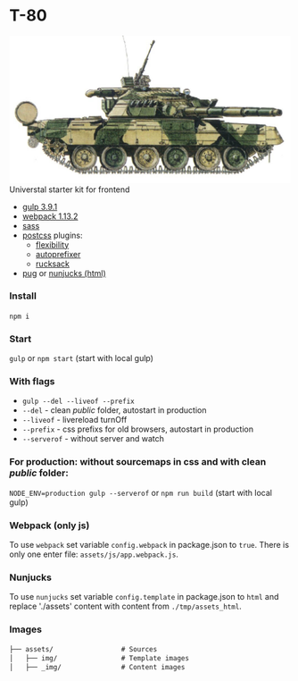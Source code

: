 # T-80
![](https://github.com/suenot/T-80/blob/master/assets/_img/t-80.jpg)
Universtal starter kit for frontend
- [gulp 3.9.1](http://gulpjs.com/)
- [webpack 1.13.2](https://webpack.github.io/)
- [sass](http://sass-lang.com/)
- [postcss](http://postcss.org/) plugins:
	- [flexibility](https://github.com/7rulnik/postcss-flexibility)
	- [autoprefixer](https://github.com/postcss/autoprefixer)
	- [rucksack](https://github.com/simplaio/rucksack)
- [pug](https://pugjs.org/api/getting-started.html) or [nunjucks (html)](https://mozilla.github.io/nunjucks/)

### Install
```npm i```

### Start
```gulp``` or ```npm start``` (start with local gulp)

### With flags
- ```gulp --del --liveof --prefix```
- ```--del``` - clean *public* folder, autostart in production
- ```--liveof``` - livereload turnOff
- ```--prefix``` - css prefixs for old browsers, autostart in production
- ```--serverof``` - without server and watch

### For production: without sourcemaps in css and with clean *public* folder:
```NODE_ENV=production gulp --serverof``` or ```npm run build``` (start with local gulp)


### Webpack (only js)
To use ```webpack``` set variable ```config.webpack``` in package.json to ```true```.
There is only one enter file: ```assets/js/app.webpack.js```.

### Nunjucks
To use ```nunjucks``` set variable ```config.template``` in package.json to ```html``` and replace './assets' content with content from ```./tmp/assets_html```.

### Images
```
├── assets/                 # Sources
│   ├── img/                # Template images
│   ├── _img/               # Content images
```
